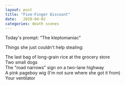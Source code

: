 ```yaml
---
layout: post
title: "Five-Finger Discount"
date:   2020-04-02
categories: death scenes
---
```

Today's prompt: "The kleptomaniac"

Things she just couldn't help stealing:

The last bag of long-grain rice at the grocery store  
Two small dogs  
The "road narrows" sign on a two-lane highway  
A pink pageboy wig (I'm not sure where she got it from)  
Your ventilator
